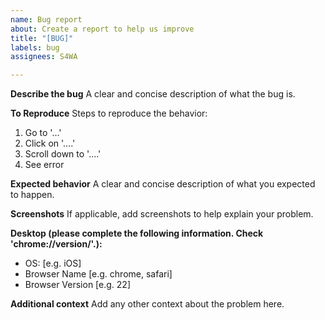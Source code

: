 ```yaml
---
name: Bug report
about: Create a report to help us improve
title: "[BUG]"
labels: bug
assignees: S4WA

---
```


**Describe the bug**
A clear and concise description of what the bug is.

**To Reproduce**
Steps to reproduce the behavior:
1. Go to '...'
2. Click on '....'
3. Scroll down to '....'
4. See error

**Expected behavior**
A clear and concise description of what you expected to happen.

**Screenshots**
If applicable, add screenshots to help explain your problem.

**Desktop (please complete the following information. Check 'chrome://version/'.):**
 - OS: [e.g. iOS]
 - Browser Name [e.g. chrome, safari]
 - Browser Version [e.g. 22]

**Additional context**
Add any other context about the problem here.
